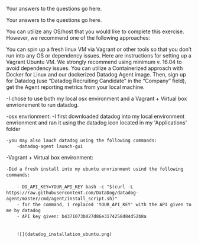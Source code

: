 Your answers to the questions go here.

Your answers to the questions go here.

You can utilize any OS/host that you would like to complete this exercise. However, we recommend one of the following approaches:

You can spin up a fresh linux VM via Vagrant or other tools so that you don’t run into any OS or dependency issues. Here are instructions for setting up a Vagrant Ubuntu VM. We strongly recommend using minimum v. 16.04 to avoid dependency issues.
You can utilize a Containerized approach with Docker for Linux and our dockerized Datadog Agent image.
Then, sign up for Datadog (use “Datadog Recruiting Candidate” in the “Company” field), get the Agent reporting metrics from your local machine.



-I chose to use both my local osx environment and a Vagrant + Virtual box envrionement to run datadog.

-osx envrionment:
	-I first downloaded datadog into my local environment envrionment and ran it using the datadog icon located in my 'Applications' folder

	-you may also lauch datadog using the following commands:
		-datadog-agent launch-gui



-Vagrant + Virtual box environment:

	-Did a fresh install into my ubuntu envrionment usind the following commands:

		- DD_API_KEY=YOUR_API_KEY bash -c "$(curl -L https://raw.githubusercontent.com/DataDog/datadog-agent/master/cmd/agent/install_script.sh)"
		- for the command, I replaced 'YOUR_API_KEY' with the API given to me by datadog
		- API key given: b4371073b027d86e3174258d84d52b8a


		![](datadog_installation_ubuntu.png)
